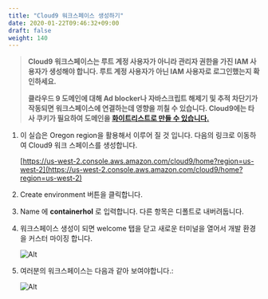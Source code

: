 ```yaml
---
title: "Cloud9 워크스페이스 생성하기"
date: 2020-01-22T09:46:32+09:00
draft: false
weight: 140
---
```


> **Cloud9 워크스페이스는 루트 계정 사용자가 아니라 관리자 권한을 가진 IAM 사용자가 생성해야 합니다. 루트 계정 사용자가 아닌 IAM 사용자로 로그인했는지 확인하세요.**
>
> **클라우드 9 도메인에 대해 Ad blocker나 자바스크립트 해제기 및 추적 차단기가 작동되면 워크스페이스에 연결하는데 영향을 끼칠 수 있습니다. Cloud9에는 타사 쿠키가 필요하여 도메인을 [화이트리스트로 만들 수 있습니다.](https://docs.aws.amazon.com/cloud9/latest/user-guide/troubleshooting.html#troubleshooting-env-loading)**

1. 이 실습은 Oregon region을 활용해서 이루어 질 것 입니다. 다음의 링크로 이동하여 Cloud9 워크 스페이스를 생성합니다.

    [https://us-west-2.console.aws.amazon.com/cloud9/home?region=us-west-2](https://us-west-2.console.aws.amazon.com/cloud9/home?region=us-west-2)

2. Create environment 버튼을 클릭합니다.
3. Name 에 **containerhol** 로 입력합니다. 다른 항목은 디폴트로 내버려둡니다.
4. 워크스페이스 생성이 되면 welcome 탭을 닫고 새로운 터미널을 열어서 개발 환경을 커스터 마이징 합니다.

     ![Alt](/images/cloud9/c9before.png "cloud9 before")

5. 여러분의 워크스페이스는 다음과 같아 보여야합니다.:

     ![Alt](/images/cloud9/c9after.png "cloud9 afters")
